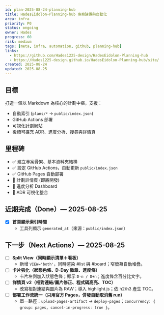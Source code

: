 ```yaml
---
id: plan-2025-08-24-planning-hub
title: HadesEidolon-Planning-hub 專案建置與自動化
area: infra
priority: P0
status: ongoing
owner: Hades
progress: 60
risk: medium
tags: [meta, infra, automation, github, planning-hub]
links:
  - https://github.com/Hades1225-design/HadesEidolon-Planning-hub
  - https://Hades1225-design.github.io/HadesEidolon-Planning-hub/site/
created: 2025-08-24
updated: 2025-08-25
---
```


## 目標
打造一個以 Markdown 為核心的計劃中樞，支援：
- 自動索引 (`plans/*` → `public/index.json`)
- GitHub Actions 部署
- 可視化計劃網站
- 後續可擴充 ADR、進度分析、搜尋與詳情頁

## 里程碑
- ✅ 建立專案骨架、基本資料夾結構
- ✅ 設定 GitHub Actions，自動更新 `public/index.json`
- ✅ GitHub Pages 自動部署
- 🔄 計劃詳情頁 (即將開發)
- 🔲 進度分析 Dashboard
- 🔲 ADR 可視化整合

## 近期完成（Done）— 2025-08-25
- [x] **首頁顯示索引時間**
  - 工具列顯示 `generated_at`（來源：`public/index.json`）

## 下一步（Next Actions）— 2025-08-25
- [ ] **Split View（同時顯示清單＋看板）**
  - 新增 `VIEW='both'`，同時渲染 #list 與 #board；窄螢幕自動堆疊。
- [ ] **卡片強化（狀態色條、D-Day 徽章、進度條）**
  - 卡片左側加入狀態色條；顯示 `D-n / D+n`；進度條含百分比文字。
- [ ] **詳情頁 v2（相對連結/圖片修正、程式碼高亮、TOC）**
  - 改寫相對連結與圖片為 RAW；導入 highlight.js；依 h2/h3 產生 TOC。
- [ ] **部署工作流統一（只用官方 Pages，併發自動取消舊 run）**
  - 單一路徑：`upload-pages-artifact` → `deploy-pages`；`concurrency: { group: pages, cancel-in-progress: true }`。



